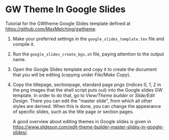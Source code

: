 # GW Theme In Google Slides

Tutorial for the GWtheme Google Slides template defined at https://github.com/MaxMelching/gwtheme.

1. Make your preferred settings in the `google_slides_template.tex` file and
   compile it.

1. Run the `google_slides_create_bgs.sh` file, paying attention to the output
   name.

1. Open the Google Slides template and copy it to create the document that you
   will be editing (copying under _File/Make Copy_).

1. Copy the titlepage, sectionpage, standard page pngs (indices 0, 1, 2 in
   the png images that the shell script puts out) into the Google slides GW
   template. In order to do that, go to _View/Theme builder_ or
   _Slide/Edit Design_. There you can edit the "master slide", from which all
   other styles are derived. When this is done, you can change the appearance
   of specific slides, such as the title page or section pages.

   A good overview about editing themes in Google slides is given in
   https://www.slideson.com/edit-theme-builder-master-slides-in-google-slides/.
